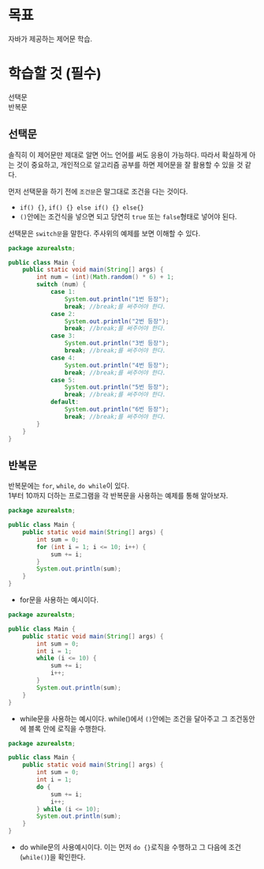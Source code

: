 # 목표
자바가 제공하는 제어문 학습.

# 학습할 것 (필수)
선택문  
반복문  

## 선택문
솔직히 이 제어문만 제대로 알면 어느 언어를 써도 응용이 가능하다.
따라서 확실하게 아는 것이 중요하고, 개인적으로 알고리즘 공부를 하면 제어문을 잘 활용할 수 있을 것 같다.

먼저 선택문을 하기 전에 `조건문`은 말그대로 조건을 다는 것이다.

- `if() {}`, `if() {} else if() {} else{}`
- `()`안에는 조건식을 넣으면 되고 당연히 `true` 또는 `false`형태로 넣어야 된다.

선택문은 `switch문`을 말한다.
주사위의 예제를 보면 이해할 수 있다.

```java
package azurealstn;

public class Main {
    public static void main(String[] args) {
        int num = (int)(Math.random() * 6) + 1;
        switch (num) {
            case 1:
                System.out.println("1번 등장");
                break; //break;를 써주어야 한다.
            case 2:
                System.out.println("2번 등장");
                break; //break;를 써주어야 한다.
            case 3:
                System.out.println("3번 등장");
                break; //break;를 써주어야 한다.
            case 4:
                System.out.println("4번 등장");
                break; //break;를 써주어야 한다.
            case 5:
                System.out.println("5번 등장");
                break; //break;를 써주어야 한다.
            default:
                System.out.println("6번 등장");
                break; //break;를 써주어야 한다.
        }
    }
}
```

## 반복문
반복문에는 `for`, `while`, `do while`이 있다.  
1부터 10까지 더하는 프로그램을 각 반복문을 사용하는 예제를 통해 알아보자.

```java
package azurealstn;

public class Main {
    public static void main(String[] args) {
        int sum = 0;
        for (int i = 1; i <= 10; i++) {
            sum += i;
        }
        System.out.println(sum);
    }
}
```

- for문을 사용하는 예시이다.

```java
package azurealstn;

public class Main {
    public static void main(String[] args) {
        int sum = 0;
        int i = 1;
        while (i <= 10) {
            sum += i;
            i++;
        }
        System.out.println(sum);
    }
}
```

- while문을 사용하는 예시이다. while()에서 `()`안에는 조건을 달아주고 그 조건동안에 블록 안에 로직을 수행한다.

```java
package azurealstn;

public class Main {
    public static void main(String[] args) {
        int sum = 0;
        int i = 1;
        do {
            sum += i;
            i++;
        } while (i <= 10);
        System.out.println(sum);
    }
}
```

- do while문의 사용예시이다. 이는 먼저 `do {}`로직을 수행하고 그 다음에 조건(`while()`)을 확인한다.
